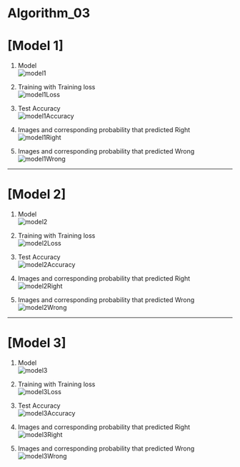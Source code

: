 # Algorithm_03


# [Model 1]
1. Model  
![model1](https://user-images.githubusercontent.com/91395200/172941768-70bec813-4315-4073-aeb9-49548c9d0c5c.png)

2. Training with Training loss  
![model1Loss](https://user-images.githubusercontent.com/91395200/172941796-fd2fa8c1-aa0c-4107-93b8-a810984df186.png)

3. Test Accuracy  
![model1Accuracy](https://user-images.githubusercontent.com/91395200/172941903-63bb43a5-c544-42a6-b806-2c9c50022d9c.png)

4. Images and corresponding probability that predicted Right  
![model1Right](https://user-images.githubusercontent.com/91395200/172941960-088fa982-5167-4ea2-abfe-f43f7d605457.png)

5.  Images and corresponding probability that predicted Wrong  
![model1Wrong](https://user-images.githubusercontent.com/91395200/172941973-ff430f4f-4cb2-4cdc-89cf-28fa86f33b15.png)

---
# [Model 2]
1. Model   
![model2](https://user-images.githubusercontent.com/91395200/172942003-1443db84-8980-45f9-a05c-560cd564d6bc.png)

2. Training with Training loss   
![model2Loss](https://user-images.githubusercontent.com/91395200/172942029-d8dd61d9-3f66-49d0-ad10-ba1f6b1a2e38.png)

3. Test Accuracy   
![model2Accuracy](https://user-images.githubusercontent.com/91395200/172942041-c0154109-3297-42bb-b4cc-ea16e382dd61.png)

4. Images and corresponding probability that predicted Right   
![model2Right](https://user-images.githubusercontent.com/91395200/172942053-b6b67813-37cc-4f79-8245-7506038a850a.png)

5.  Images and corresponding probability that predicted Wrong   
![model2Wrong](https://user-images.githubusercontent.com/91395200/172942086-a08de8c5-9476-40ea-9518-df839fc7d889.png)

---
# [Model 3]
1. Model   
![model3](https://user-images.githubusercontent.com/91395200/172942118-cac983ea-49c6-4114-92d5-d147c57cdb37.png)

2. Training with Training loss  
![model3Loss](https://user-images.githubusercontent.com/91395200/172942169-e0b68f24-3345-4567-85bf-d9470376ce1a.png)

3. Test Accuracy   
![model3Accuracy](https://user-images.githubusercontent.com/91395200/172942177-d738a189-e5b1-42e2-b46d-409d1dd4113d.png)

4. Images and corresponding probability that predicted Right   
![model3Right](https://user-images.githubusercontent.com/91395200/172942199-d8716253-7ed6-40cd-97c0-93e68841a2f0.png)

5.  Images and corresponding probability that predicted Wrong   
![model3Wrong](https://user-images.githubusercontent.com/91395200/172942246-edf203f4-4ee7-4226-b025-64d8e9416bd6.png)

